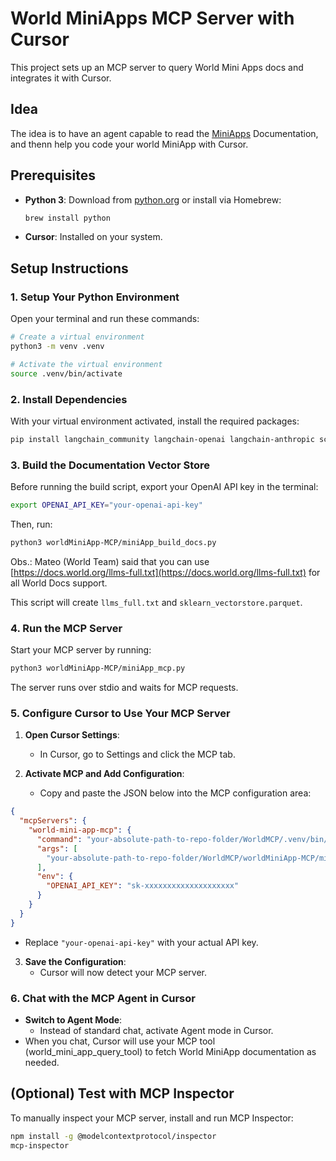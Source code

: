 # World MiniApps MCP Server with Cursor

This project sets up an MCP server to query World Mini Apps docs and integrates it with Cursor.

## Idea

The idea is to have an agent capable to read the [MiniApps](https://docs.world.org/mini-apps) Documentation, and thenn help you code your world MiniApp with Cursor.

## Prerequisites

- **Python 3**: Download from [python.org](https://www.python.org/downloads/) or install via Homebrew:
  ```bash
  brew install python
  ```
- **Cursor**: Installed on your system.

## Setup Instructions

### 1. Setup Your Python Environment

Open your terminal and run these commands:

```bash
# Create a virtual environment
python3 -m venv .venv

# Activate the virtual environment
source .venv/bin/activate
```

### 2. Install Dependencies

With your virtual environment activated, install the required packages:

```bash
pip install langchain_community langchain-openai langchain-anthropic scikit-learn bs4 pandas pyarrow matplotlib lxml langgraph "mcp[cli]" tiktoken
```

### 3. Build the Documentation Vector Store

Before running the build script, export your OpenAI API key in the terminal:

```bash
export OPENAI_API_KEY="your-openai-api-key"
```

Then, run:

```bash
python3 worldMiniApp-MCP/miniApp_build_docs.py
```

Obs.: Mateo (World Team) said that you can use [https://docs.world.org/llms-full.txt](https://docs.world.org/llms-full.txt) for all World Docs support.

This script will create `llms_full.txt` and `sklearn_vectorstore.parquet`.

### 4. Run the MCP Server

Start your MCP server by running:

```bash
python3 worldMiniApp-MCP/miniApp_mcp.py
```

The server runs over stdio and waits for MCP requests.

### 5. Configure Cursor to Use Your MCP Server

1. **Open Cursor Settings**:

   - In Cursor, go to Settings and click the MCP tab.

2. **Activate MCP and Add Configuration**:
   - Copy and paste the JSON below into the MCP configuration area:

```json
{
  "mcpServers": {
    "world-mini-app-mcp": {
      "command": "your-absolute-path-to-repo-folder/WorldMCP/.venv/bin/python",
      "args": [
        "your-absolute-path-to-repo-folder/WorldMCP/worldMiniApp-MCP/miniApp_mcp.py"
      ],
      "env": {
        "OPENAI_API_KEY": "sk-xxxxxxxxxxxxxxxxxxxx"
      }
    }
  }
}
```

- Replace `"your-openai-api-key"` with your actual API key.

3. **Save the Configuration**:
   - Cursor will now detect your MCP server.

### 6. Chat with the MCP Agent in Cursor

- **Switch to Agent Mode**:
  - Instead of standard chat, activate Agent mode in Cursor.
- When you chat, Cursor will use your MCP tool (world_mini_app_query_tool) to fetch World MiniApp documentation as needed.

## (Optional) Test with MCP Inspector

To manually inspect your MCP server, install and run MCP Inspector:

```bash
npm install -g @modelcontextprotocol/inspector
mcp-inspector
```
